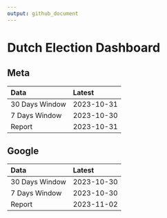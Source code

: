 ```yaml
---
output: github_document
---
```


# Dutch Election Dashboard



## Meta


|Data           |Latest     |
|:--------------|:----------|
|30 Days Window |2023-10-31 |
|7 Days Window  |2023-10-30 |
|Report         |2023-10-31 |

## Google


|Data           |Latest     |
|:--------------|:----------|
|30 Days Window |2023-10-30 |
|7 Days Window  |2023-10-30 |
|Report         |2023-11-02 |
